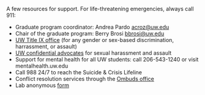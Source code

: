 A few resources for support. For life-threatening emergencies, always call 911: 
- Graduate program coordinator: Andrea Pardo acroz@uw.edu
- Chair of the graduate program: Berry Brosi bbrosi@uw.edu
- [UW Title IX office](https://www.washington.edu/titleix/) (for any gender or sex-based discrimination, harrassment, or assault)
- [UW confidential advocates](https://www.washington.edu/sexualassault/support/advocacy/) for sexual harassment and assault
- Support for mental health for all UW students: call 206-543-1240 or visit mentalhealth.uw.edu
- Call 988 24/7 to reach the Suicide & Crisis Lifeline
- Conflict resolution services through the [Ombuds office](https://www.washington.edu/ombud/)
- Lab anonymous [form](https://forms.gle/3KqL25Sn71thvj9V9)
